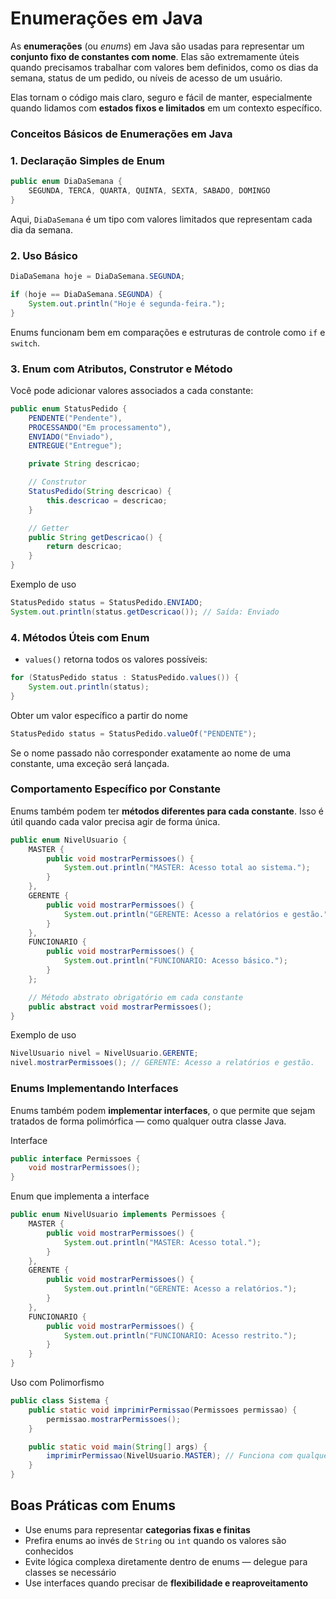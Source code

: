 # Enumerações em Java

As **enumerações** (ou *enums*) em Java são usadas para representar um **conjunto fixo de constantes com nome**. Elas são extremamente úteis quando precisamos trabalhar com valores bem definidos, como os dias da semana, status de um pedido, ou níveis de acesso de um usuário.

Elas tornam o código mais claro, seguro e fácil de manter, especialmente quando lidamos com **estados fixos e limitados** em um contexto específico.

### Conceitos Básicos de Enumerações em Java

### 1. **Declaração Simples de Enum**

```java
public enum DiaDaSemana {
    SEGUNDA, TERCA, QUARTA, QUINTA, SEXTA, SABADO, DOMINGO
}
```

Aqui, `DiaDaSemana` é um tipo com valores limitados que representam cada dia da semana.

### 2. **Uso Básico**

```java
DiaDaSemana hoje = DiaDaSemana.SEGUNDA;

if (hoje == DiaDaSemana.SEGUNDA) {
    System.out.println("Hoje é segunda-feira.");
}
```

Enums funcionam bem em comparações e estruturas de controle como `if` e `switch`.

### 3. Enum com Atributos, Construtor e Método

Você pode adicionar valores associados a cada constante:

```java
public enum StatusPedido {
    PENDENTE("Pendente"),
    PROCESSANDO("Em processamento"),
    ENVIADO("Enviado"),
    ENTREGUE("Entregue");

    private String descricao;

    // Construtor
    StatusPedido(String descricao) {
        this.descricao = descricao;
    }

    // Getter
    public String getDescricao() {
        return descricao;
    }
}
```

Exemplo de uso

```java
StatusPedido status = StatusPedido.ENVIADO;
System.out.println(status.getDescricao()); // Saída: Enviado
```

### 4. **Métodos Úteis com Enum**

- `values()` retorna todos os valores possíveis:

```java
for (StatusPedido status : StatusPedido.values()) {
    System.out.println(status);
}
```

Obter um valor específico a partir do nome

```java
StatusPedido status = StatusPedido.valueOf("PENDENTE");
```

Se o nome passado não corresponder exatamente ao nome de uma constante, uma exceção será lançada.

### Comportamento Específico por Constante

Enums também podem ter **métodos diferentes para cada constante**. Isso é útil quando cada valor precisa agir de forma única.

```java
public enum NivelUsuario {
    MASTER {
        public void mostrarPermissoes() {
            System.out.println("MASTER: Acesso total ao sistema.");
        }
    },
    GERENTE {
        public void mostrarPermissoes() {
            System.out.println("GERENTE: Acesso a relatórios e gestão.");
        }
    },
    FUNCIONARIO {
        public void mostrarPermissoes() {
            System.out.println("FUNCIONARIO: Acesso básico.");
        }
    };

    // Método abstrato obrigatório em cada constante
    public abstract void mostrarPermissoes();
}
```

Exemplo de uso

```java
NivelUsuario nivel = NivelUsuario.GERENTE;
nivel.mostrarPermissoes(); // GERENTE: Acesso a relatórios e gestão.
```

### Enums Implementando Interfaces

Enums também podem **implementar interfaces**, o que permite que sejam tratados de forma polimórfica — como qualquer outra classe Java.

Interface

```java
public interface Permissoes {
    void mostrarPermissoes();
}
```

Enum que implementa a interface

```java
public enum NivelUsuario implements Permissoes {
    MASTER {
        public void mostrarPermissoes() {
            System.out.println("MASTER: Acesso total.");
        }
    },
    GERENTE {
        public void mostrarPermissoes() {
            System.out.println("GERENTE: Acesso a relatórios.");
        }
    },
    FUNCIONARIO {
        public void mostrarPermissoes() {
            System.out.println("FUNCIONARIO: Acesso restrito.");
        }
    }
}
```

Uso com Polimorfismo

```java
public class Sistema {
    public static void imprimirPermissao(Permissoes permissao) {
        permissao.mostrarPermissoes();
    }

    public static void main(String[] args) {
        imprimirPermissao(NivelUsuario.MASTER); // Funciona com qualquer valor do enum
    }
}
```

## Boas Práticas com Enums

- Use enums para representar **categorias fixas e finitas**
- Prefira enums ao invés de `String` ou `int` quando os valores são conhecidos
- Evite lógica complexa diretamente dentro de enums — delegue para classes se necessário
- Use interfaces quando precisar de **flexibilidade e reaproveitamento**
